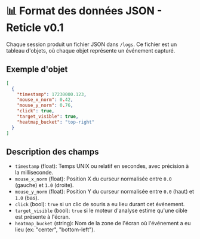 # 📊 Format des données JSON - Reticle v0.1

Chaque session produit un fichier JSON dans `/logs`. Ce fichier est un tableau d'objets, où chaque objet représente un événement capturé.

## Exemple d'objet

```json
[
  {
    "timestamp": 17230000.123,
    "mouse_x_norm": 0.42,
    "mouse_y_norm": 0.76,
    "click": true,
    "target_visible": true,
    "heatmap_bucket": "top-right"
  }
]
```

## Description des champs

-   `timestamp` (float): Temps UNIX ou relatif en secondes, avec précision à la milliseconde.
-   `mouse_x_norm` (float): Position X du curseur normalisée entre `0.0` (gauche) et `1.0` (droite).
-   `mouse_y_norm` (float): Position Y du curseur normalisée entre `0.0` (haut) et `1.0` (bas).
-   `click` (bool): `true` si un clic de souris a eu lieu durant cet événement.
-   `target_visible` (bool): `true` si le moteur d'analyse estime qu'une cible est présente à l'écran.
-   `heatmap_bucket` (string): Nom de la zone de l'écran où l'événement a eu lieu (ex: "center", "bottom-left"). 